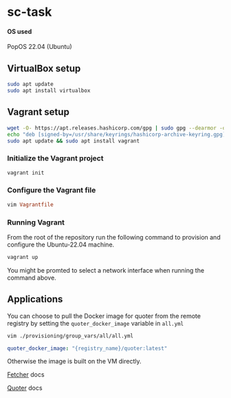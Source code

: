 # sc-task

#### OS used
PopOS 22.04 (Ubuntu)

## VirtualBox setup
```bash
sudo apt update
sudo apt install virtualbox
```

## Vagrant setup
```bash
wget -O- https://apt.releases.hashicorp.com/gpg | sudo gpg --dearmor -o /usr/share/keyrings/hashicorp-archive-keyring.gpg
echo "deb [signed-by=/usr/share/keyrings/hashicorp-archive-keyring.gpg] https://apt.releases.hashicorp.com $(lsb_release -cs) main" | sudo tee /etc/apt/sources.list.d/hashicorp.list
sudo apt update && sudo apt install vagrant
```

### Initialize the Vagrant project
```bash
vagrant init
```

### Configure the Vagrant file
```ruby
vim Vagrantfile
```

### Running Vagrant
From the root of the repository run the following command
to provision and configure the Ubuntu-22.04 machine.

```bash
vagrant up
```

You might be promted to select a network interface when running
the command above.

## Applications

You can choose to pull the Docker image for quoter from the remote
registry by setting the `quoter_docker_image` variable in `all.yml`
```bash
vim ./provisioning/group_vars/all/all.yml
```
```yaml
quoter_docker_image: "{registry_name}/quoter:latest"
```

Otherwise the image is built on the VM directly.

[Fetcher](./fetcher/README.md) docs

[Quoter](./quoter/README.md) docs
